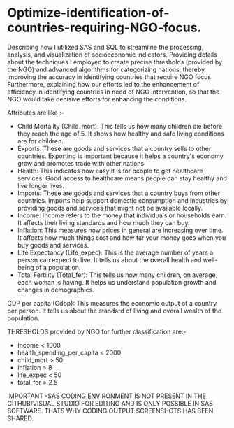# Optimize-identification-of-countries-requiring-NGO-focus.

Describing how I utilized SAS and SQL to streamline the processing, analysis, and visualization of socioeconomic indicators. Providing details about the techniques I employed to create precise thresholds (provided by the NGO) and advanced algorithms for categorizing nations, thereby improving the accuracy in identifying countries that require NGO focus. 
Furthermore, explaining how our efforts led to the enhancement of efficiency in identifying countries in need of NGO intervention, so that the NGO would take decisive efforts for enhancing the conditions.

Attributes are like :-

 - Child Mortality (Child_mort): This tells us how many children die before they reach the age of 5. It shows how healthy and safe living conditions are for 
 children.
- Exports: These are goods and services that a country sells to other countries. Exporting is important because it helps a country's economy grow and promotes trade with other nations.
- Health: This indicates how easy it is for people to get healthcare services. Good access to healthcare means people can stay healthy and live longer lives.
- Imports: These are goods and services that a country buys from other countries. Imports help support domestic consumption and industries by providing goods and services that might not be available locally.
- Income: Income refers to the money that individuals or households earn. It affects their living standards and how much they can buy.
- Inflation: This measures how prices in general are increasing over time. It affects how much things cost and how far your money goes when you buy goods and services.
- Life Expectancy (Life_expec): This is the average number of years a person can expect to live. It tells us about the overall health and well-being of a population.
- Total Fertility (Total_fer): This tells us how many children, on average, each woman is having. It helps us understand population growth and changes in demographics.

GDP per capita (Gdpp): This measures the economic output of a country per person. It tells us about the standard of living and overall wealth of the population.

THRESHOLDS provided by NGO for further classification are:-

- Income < 1000
- health_spending_per_capita < 2000
- child_mort > 50
- inflation > 8
- life_expec < 50
- total_fer > 2.5

IMPORTANT -SAS CODING ENVIRONMENT IS NOT PRESENT IN THE GITHUB/VISUAL STUDIO FOR EDITING AND IS ONLY POSSIBLE IN SAS SOFTWARE.
 THATS WHY CODING OUTPUT SCREENSHOTS HAS BEEN SHARED.








